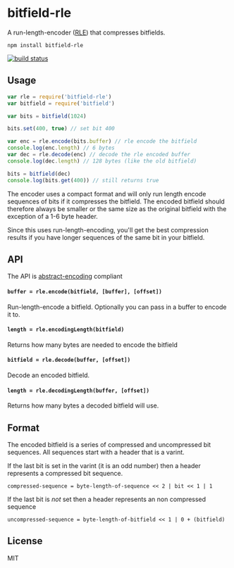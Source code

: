 # bitfield-rle

A run-length-encoder ([RLE](https://en.wikipedia.org/wiki/Run-length_encoding)) that compresses bitfields.

```
npm install bitfield-rle
```

[![build status](http://img.shields.io/travis/mafintosh/bitfield-rle.svg?style=flat)](http://travis-ci.org/mafintosh/bitfield-rle)

## Usage

``` js
var rle = require('bitfield-rle')
var bitfield = require('bitfield')

var bits = bitfield(1024)

bits.set(400, true) // set bit 400

var enc = rle.encode(bits.buffer) // rle encode the bitfield
console.log(enc.length) // 6 bytes
var dec = rle.decode(enc) // decode the rle encoded buffer
console.log(dec.length) // 128 bytes (like the old bitfield)

bits = bitfield(dec)
console.log(bits.get(400)) // still returns true
```

The encoder uses a compact format and will only run length encode sequences of bits if it compresses
the bitfield. The encoded bitfield should therefore always be smaller or the same size as the original
bitfield with the exception of a 1-6 byte header.

Since this uses run-length-encoding, you'll get the best compression results if you have longer sequences
of the same bit in your bitfield.

## API

The API is [abstract-encoding](https://github.com/mafintosh/abstract-encoding) compliant

#### `buffer = rle.encode(bitfield, [buffer], [offset])`

Run-length-encode a bitfield. Optionally you can pass in a buffer to encode it to.

#### `length = rle.encodingLength(bitfield)`

Returns how many bytes are needed to encode the bitfield

#### `bitfield = rle.decode(buffer, [offset])`

Decode an encoded bitfield.

#### `length = rle.decodingLength(buffer, [offset])`

Returns how many bytes a decoded bitfield will use.

## Format

The encoded bitfield is a series of compressed and uncompressed bit sequences. All sequences start with a header
that is a varint.

If the last bit is set in the varint (it is an odd number) then a header represents a compressed bit sequence.

```
compressed-sequence = byte-length-of-sequence << 2 | bit << 1 | 1
```

If the last bit is *not* set then a header represents an non compressed sequence

```
uncompressed-sequence = byte-length-of-bitfield << 1 | 0 + (bitfield)
```

## License

MIT

